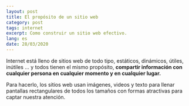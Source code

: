 ```yaml
---
layout: post
title: El propósito de un sitio web
category: post
tags: internet
excerpt: Como construir un sitio web efectivo.
lang: es
date: 28/03/2020
---
```


Internet está lleno de sitios web de todo tipo, estáticos, dinámicos, útiles, inútiles ... y todos tienen el mismo propósito, **compartir información con cualquier persona en cualquier momento y en cualquier lugar.**

Para hacerlo, los sitios web usan imágenes, videos y texto para llenar pantallas rectangulares de todos los tamaños con formas atractivas para captar nuestra atención.
